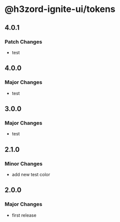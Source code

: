 # @h3zord-ignite-ui/tokens

## 4.0.1

### Patch Changes

- test

## 4.0.0

### Major Changes

- test

## 3.0.0

### Major Changes

- test

## 2.1.0

### Minor Changes

- add new test color

## 2.0.0

### Major Changes

- first release
